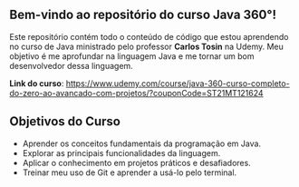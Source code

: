 ## Bem-vindo ao repositório do curso **Java 360°**!

Este repositório contém todo o conteúdo de código que estou aprendendo no curso de Java ministrado pelo professor **Carlos Tosin** na Udemy. Meu objetivo é me aprofundar na linguagem Java e me tornar um bom desenvolvedor dessa linguagem.

**Link do curso**: https://www.udemy.com/course/java-360-curso-completo-do-zero-ao-avancado-com-projetos/?couponCode=ST21MT121624

## Objetivos do Curso

- Aprender os conceitos fundamentais da programação em Java.
- Explorar as principais funcionalidades da linguagem.
- Aplicar o conhecimento em projetos práticos e desafiadores.
- Treinar meu uso de Git e aprender a usá-lo pelo terminal.
